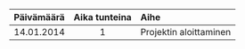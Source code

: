 | Päivämäärä  | Aika tunteina  | Aihe |
| :------------ |:---------------:| :-----|
| 14.01.2014      | 1 | Projektin aloittaminen |

